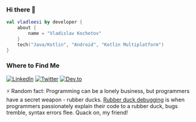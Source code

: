 ### Hi there 👋

<!--
**vladleesi/vladleesi** is a ✨ _special_ ✨ repository because its `README.md` (this file) appears on your GitHub profile.

Here are some ideas to get you started:

- 🔭 I’m currently working on ...
- 🌱 I’m currently learning ...
- 👯 I’m looking to collaborate on ...
- 🤔 I’m looking for help with ...
- 💬 Ask me about ...
- 📫 How to reach me: ...
- 😄 Pronouns: ...
- ⚡ Fun fact: ...
-->

```kotlin
val vladleesi by developer {
    about {
        name = "Vladislav Kochetov"
    }
    tech("Java/Kotlin", "Android", "Kotlin Multiplatform")
}
```

### Where to Find Me

[![LinkedIn](https://img.shields.io/badge/LinkedIn-blue?style=flat-square)](https://www.linkedin.com/in/vladkochetov/)
[![Twitter](https://img.shields.io/badge/Twitter-1DA1F2?style=flat-square)](https://twitter.com/vladleesi)
[![Dev.to](https://img.shields.io/badge/Dev.to-black?style=flat-square)](https://dev.to/vladleesi)

⚡ Random fact: Programming can be a lonely business, but programmers have a secret weapon - rubber ducks. [Rubber duck debugging](https://rubberduckdebugging.com/) is when programmers passionately explain their code to a rubber duck, bugs tremble, syntax errors flee. Quack on, my friend!
